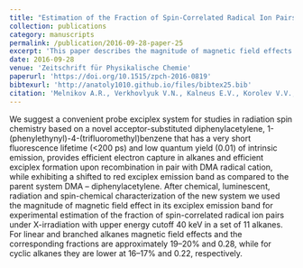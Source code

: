 ```yaml
---
title: "Estimation of the Fraction of Spin-Correlated Radical Ion Pairs in Irradiated Alkanes using Magnetosensitive Recombination Luminescence from Exciplexes Generated upon Recombination of a Probe Pair"
collection: publications
category: manuscripts
permalink: /publication/2016-09-28-paper-25
excerpt: 'This paper describes the magnitude of magnetic field effects in exciplex emission formed by a novel acceptor-substituted diphenylacetylene and DMA'
date: 2016-09-28
venue: 'Zeitschrift für Physikalische Chemie'
paperurl: 'https://doi.org/10.1515/zpch-2016-0819'
bibtexurl: 'http://anatoly1010.github.io/files/bibtex25.bib'
citation: 'Melnikov A.R., Verkhovlyuk V.N., Kalneus E.V., Korolev V.V., Borovkov V.I., Sherin P.S., Davydova M.P., Vasilevsky S.F., Stass D.V. &quot;Estimation of the Fraction of Spin-Correlated Radical Ion Pairs in Irradiated Alkanes using Magnetosensitive Recombination Luminescence from Exciplexes Generated upon Recombination of a Probe Pair&quot; <i>Z. Phys. Chem.</i>. 2016. 231(2). P. 239-267.'
---
```

We suggest a convenient probe exciplex system for studies in radiation spin chemistry based on a novel acceptor-substituted diphenylacetylene, 1-(phenylethynyl)-4-(trifluoromethyl)benzene that has a very short fluorescence lifetime (<200 ps) and low quantum yield (0.01) of intrinsic emission, provides efficient electron capture in alkanes and efficient exciplex formation upon recombination in pair with DMA radical cation, while exhibiting a shifted to red exciplex emission band as compared to the parent system DMA – diphenylacetylene. After chemical, luminescent, radiation and spin-chemical characterization of the new system we used the magnitude of magnetic field effect in its exciplex emission band for experimental estimation of the fraction of spin-correlated radical ion pairs under X-irradiation with upper energy cutoff 40 keV in a set of 11 alkanes. For linear and branched alkanes magnetic field effects and the corresponding fractions are approximately 19–20% and 0.28, while for cyclic alkanes they are lower at 16–17% and 0.22, respectively.